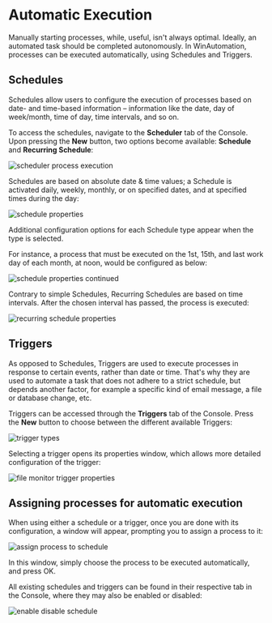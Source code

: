 # Automatic Execution
Manually starting processes, while, useful, isn't always optimal. Ideally, an automated task should be completed autonomously. In WinAutomation, processes can be executed automatically, using Schedules and Triggers.
## Schedules
Schedules allow users to configure the execution of processes based on date- and time-based information – information like the date, day of week/month, time of day, time intervals, and so on.

To  access the schedules, navigate to the **Scheduler** tab of the Console. Upon pressing the **New** button, two options become available: **Schedule** and **Recurring Schedule**:
 

![scheduler process execution](..\media\scheduler-process-execution.png)

Schedules are based on absolute date & time values; a Schedule is activated daily, weekly, monthly, or on specified dates, and at specified times during the day:
 

![schedule properties](..\media\schedule-properties.png)

Additional configuration options for each Schedule type appear when the type is selected.

For instance, a process that must be executed on the 1st, 15th, and last work day of each month, at noon, would be configured as below:
 

![schedule properties continued](..\media\schedule-properties-continued.png)

Contrary to simple Schedules, Recurring Schedules are based on time intervals. After the chosen interval has passed, the process is executed:
 

![recurring schedule properties](..\media\recurring-schedule-properties.png)

## Triggers
As opposed to Schedules, Triggers are used to execute processes in response to certain events, rather than date or time. That's why they are used to automate a task that does not adhere to a strict schedule, but depends another factor, for example a specific kind of email message, a file or database change, etc.

Triggers can be accessed through the **Triggers** tab of the Console. Press the **New** button to choose between the different available Triggers:
 

![trigger types](..\media\trigger-types.png)

Selecting a trigger opens its properties window, which allows more detailed configuration of the trigger:
 

![file monitor trigger properties](..\media\file-monitor-trigger-properties.png)

## Assigning processes for automatic execution
When using either a schedule or a trigger, once you are done with its configuration, a window will appear, prompting you to assign a process to it:
 

![assign process to schedule](..\media\assign-process-to-schedule.png)

In this window, simply choose the process to be executed automatically, and press OK.

All existing schedules and triggers can be found in their respective tab in the Console, where they may also be enabled or disabled:
 

![enable disable schedule](..\media\enable-disable-schedule.png)

 